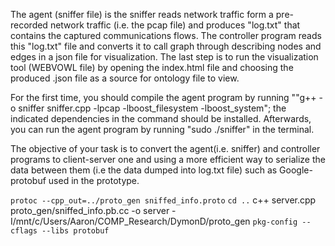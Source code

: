 The agent (sniffer file) is the sniffer reads network traffic form a pre-recorded network traffic (i.e. the pcap file) and produces "log.txt" that contains the captured communications flows.  The controller program reads this "log.txt" file and converts it to call graph through describing nodes and edges in a json file for visualization. The last step is to run the visualization tool (WEBVOWL file) by opening the index.html file and choosing the produced .json file as a source for ontology file to view.

For the first time, you should compile the agent program by running ""g++ -o sniffer sniffer.cpp -lpcap -lboost_filesystem -lboost_system"; the indicated dependencies in the command should be installed. Afterwards, you can run the agent program by running "sudo ./sniffer" in the terminal.

The objective of your task is to convert the agent(i.e. sniffer) and controller programs to client-server one and using a more efficient way to serialize the data between them (i.e the data dumped into log.txt file) such as Google- protobuf used in the prototype.

`protoc --cpp_out=../proto_gen sniffed_info.proto`
`cd ..`
c++ server.cpp proto_gen/sniffed_info.pb.cc -o server -I/mnt/c/Users/Aaron/COMP_Research/DymonD/proto_gen `pkg-config --cflags --libs protobuf`